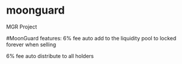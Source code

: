 # moonguard
MGR Project

#MoonGuard features:
   6% fee auto add to the liquidity pool to locked forever when selling
   
   6% fee auto distribute to all holders
